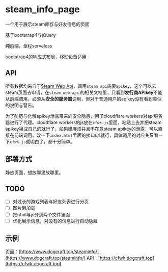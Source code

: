 # steam_info_page

一个用于展示steam库存与好友信息的页面

基于bootstrap4与jQuery

纯前端，全程serveless

bootstrap4的响应式布局，移动设备适用

## API

所有数据均来自于[Steam Web Api](https://steamcommunity.com/dev/)，调用`steam api`需要`apikey`，这个可以去steam页面去申请，在`steam web api` 的相关文档里，只看到**发行商APIkey**不能从前端调用，必须从**安全的服务器**调用，但对于普通用户的apikey没有看到类似的说明与警告。

为了防范与化解apikey泄露带来的安全隐患，用了cloudflare workers对api服务器进行了代理。cloudflare workers的js放在`cfwk.js`里面，粘贴上去并把steam apikey换成自己的就行了，如果嫌麻烦并且不在意steam apikey的泄露，可以直接在前端调用，改一下`index.html`里面的接口url就行，具体调用的对应关系看一下`cfwk.js`就明白了，都十分简单。

## 部署方式

静态页面，想放哪里放哪里。

## TODO

- [ ] 对过长的游戏列表与好友列表进行分页
- [ ] 图片懒加载
- [ ] 把html与js分到两个文件里面
- [ ] 优化展示信息，对没有的信息进行自动隐藏

## 示例

页面：[https://www.dogcraft.top/steaminfo/](https://www.dogcraft.top/steaminfo/)
API：[https://cfwk.dogcraft.top](https://cfwk.dogcraft.top)
